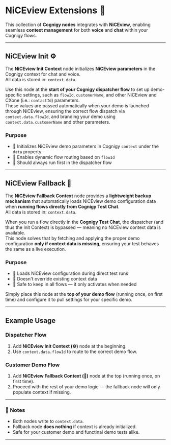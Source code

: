 # NiCEview Extensions 🚀

This collection of **Cognigy nodes** integrates with **NiCEview**, enabling seamless **context management** for both **voice** and **chat** within your Cognigy flows.

---

## NiCEview Init ⚙️

The **NiCEview Init Context** node initializes **NiCEview parameters** in the Cognigy context for chat and voice.  
All data is stored in: `context.data`.


Use this node at the **start of your Cognigy dispatcher flow** to set up demo-specific settings, such as `flowId`, `customerName`, and other NiCEview and CXone (i.e.: `contactId`) parameters.  
These values are passed automatically when your demo is launched through NiCEview, ensuring the correct flow dispatch via `context.data.flowId`, and branding your demo using `context.data.customerName` and other parameters.

### **Purpose**
- 🧩 Initializes NiCEview demo parameters in Cognigy `context` under the `data` property
- 🧩 Enables dynamic flow routing based on `flowId` 
- 🧩 Should always run first in the dispatcher flow

---

## NiCEview Fallback 🛟

The **NiCEview Fallback Context** node provides a **lightweight backup mechanism** that automatically loads NiCEview demo configuration data when **running flows directly from Cognigy Test Chat**.  
All data is stored in: `context.data`.


When you run a flow directly in the **Cognigy Test Chat**, the dispatcher (and thus the Init Context) is bypassed — meaning no NiCEview context data is available.  
This node solves that by fetching and applying the proper demo configuration **only if context data is missing**, ensuring your test behaves the same as a live execution.

### **Purpose**
- 🧩 Loads NiCEview configuration during direct test runs  
- 🧩 Doesn't override existing context data  
- 🧩 Safe to keep in all flows — it only activates when needed  

Simply place this node at the **top of your demo flow** (running once, on first time) and configure it to pull settings for your specific demo.

---

## Example Usage

### Dispatcher Flow
1. Add **NiCEview Init Context (⚙️)** node at the beginning.  
2. Use `context.data.flowId` to route to the correct demo flow.  

### Customer Demo Flow
1. Add **NiCEview Fallback Context (🛟)** node at the top (running once, on first time).  
2. Proceed with the rest of your demo logic — the fallback node will only populate context if missing.

---

### 🧠 Notes
- Both nodes write to `context.data`.  
- Fallback node **does nothing** if context is already initialized.  
- Safe for your customer demo and functinal demo tests alike.

---